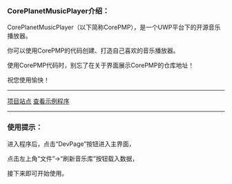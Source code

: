 
<h3>CorePlanetMusicPlayer介绍：</h3>
<p>CorePlanetMusicPlayer（以下简称CorePMP），是一个UWP平台下的开源音乐播放器。</p>
<p>你可以使用CorePMP的代码创建、打造自己喜欢的音乐播放器。</p>
<p>使用CorePMP代码时，别忘了在关于界面展示CorePMP的仓库地址！</p>
<p>祝您使用愉快！</p>
<hr> 
<a href="http://pigeonming.top/index.php/coreplanetmusicplayer">项目站点</a>
<a href="http://pigeonming.top/index.php/planetmusicplayer">查看示例程序</a>
<hr>
<h3>使用提示：</h3> 
<p>进入程序后，点击“DevPage”按钮进入主界面，</p> 
<p>点击左上角“文件”->“刷新音乐库”按钮载入数据，</p> 
<p>接下来即可开始使用。</p> 
